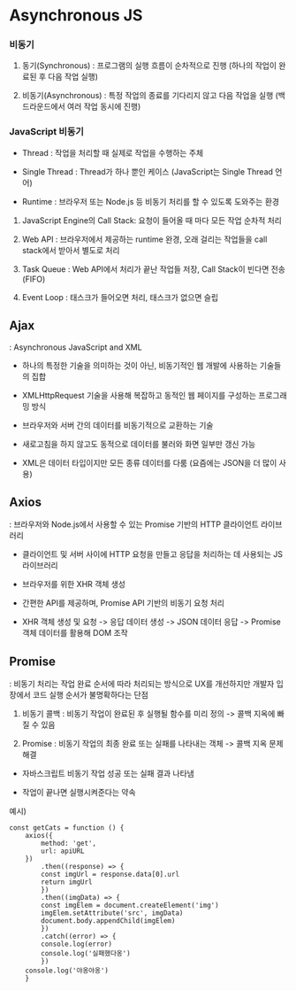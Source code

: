 # Asynchronous JS

### 비동기

1. 동기(Synchronous) : 프로그램의 실행 흐름이 순차적으로 진행 (하나의 작업이 완료된 후 다음 작업 실행)

2. 비동기(Asynchronous) : 특정 작업의 종료를 기다리지 않고 다음 작업을 실행 (백드라운드에서 여러 작업 동시에 진행) 

### JavaScript 비동기 

- Thread : 작업을 처리할 때 실제로 작업을 수행하는 주체 

- Single Thread : Thread가 하나 뿐인 케이스 (JavaScript는 Single Thread 언어)

- Runtime : 브라우저 또는 Node.js 등 비동기 처리를 할 수 있도록 도와주는 환경 

1. JavaScript Engine의 Call Stack: 요청이 들어올 때 마다 모든 작업 순차적 처리 

2. Web API : 브라우저에서 제공하는 runtime 완경, 오래 걸리는 작업들을 call stack에서 받아서 별도로 처리

3. Task Queue : Web API에서 처리가 끝난 작업들 저장, Call Stack이 빈다면 전송 (FIFO)

4. Event Loop : 태스크가 들어오면 처리, 태스크가 없으면 슬립 


## Ajax

: Asynchronous JavaScript and XML 

- 하나의 특정한 기술을 의미하는 것이 아닌, 비동기적인 웹 개발에 사용하는 기술들의 집합 

- XMLHttpRequest 기술을 사용해 복잡하고 동적인 웹 페이지를 구성하는 프로그래밍 방식

- 브라우저와 서버 간의 데이터를 비동기적으로 교환하는 기술

- 새로고침을 하지 않고도 동적으로 데이터를 불러와 화면 일부만 갱신 가능

- XML은 데이터 타입이지만 모든 종류 데이터를 다룸 (요즘에는 JSON을 더 많이 사용)


## Axios

: 브라우저와 Node.js에서 사용할 수 있는 Promise 기반의 HTTP 클라이언트 라이브러리 


- 클라이언트 및 서버 사이에 HTTP 요청을 만들고 응답을 처리하는 데 사용되는 JS 라이브러리

- 브라우저를 위한 XHR 객체 생성

- 간편한 API를 제공하며, Promise API 기반의 비동기 요청 처리

- XHR 객체 생성 및 요청 -> 응답 데이터 생성 -> JSON 데이터 응답 -> Promise 객체 데이터를 활용해 DOM 조작 


## Promise

: 비동기 처리는 작업 완료 순서에 따라 처리되는 방식으로 UX를 개선하지만 개발자 입장에서 코드 실행 순서가 불명확하다는 단점 

1. 비동기 콜백 : 비동기 작업이 완료된 후 실행될 함수를 미리 정의 -> 콜백 지옥에 빠질 수 있음 

2. Promise : 비동기 작업의 최종 완료 또는 실패를 나타내는 객체 -> 콜백 지옥 문제 해결 

- 자바스크립트 비동기 작업 성공 또는 실패 결과 나타냄

- 작업이 끝나면 실행시켜준다는 약속 

예시) 

    const getCats = function () {
        axios({
            method: 'get',
            url: apiURL
        })
            .then((response) => {
            const imgUrl = response.data[0].url
            return imgUrl
            })
            .then((imgData) => {
            const imgElem = document.createElement('img')
            imgElem.setAttribute('src', imgData)
            document.body.appendChild(imgElem)
            })
            .catch((error) => {
            console.log(error)
            console.log('실패했다옹')
            })
        console.log('야옹야옹')
        }